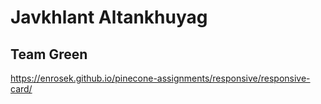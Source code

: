 # Javkhlant Altankhuyag

## Team Green

https://enrosek.github.io/pinecone-assignments/responsive/responsive-card/
